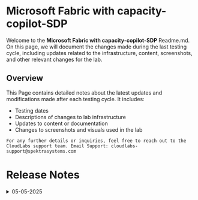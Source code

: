 
# Microsoft Fabric with capacity-copilot-SDP

Welcome to the **Microsoft Fabric with capacity-copilot-SDP** Readme.md. On this page, we will document the changes made during the last testing cycle, including updates related to the infrastructure, content, screenshots, and other relevant changes for the lab.

## Overview

This Page contains detailed notes about the latest updates and modifications made after each testing cycle. It includes:

- Testing dates
- Descriptions of changes to lab infrastructure
- Updates to content or documentation
- Changes to screenshots and visuals used in the lab

`For any further details or inquiries, feel free to reach out to the CloudLabs support team. Email Support: cloudlabs-support@spektrasystems.com`

# Release Notes

<details>
  <summary>05-05-2025</summary>

### Release Date: 05-05-2025
  
- **Testing Date**: 05-05-2025

## Infrastructure Changes

  NA
  
## Content Changes

  NA

## Screenshot Updates

- **Change**: Updated the majority of screenshots across the lab to align with the latest interface changes in Azure Portal and Microsoft Fabric.


## Validation

  NA

## Testing Notes

- **Test Validation Summary**: Validated the lab guide steps, updated the content to reflect the latest UI changes, and reorganized exercises for better alignment with the overall lab flow.

---
</details>
